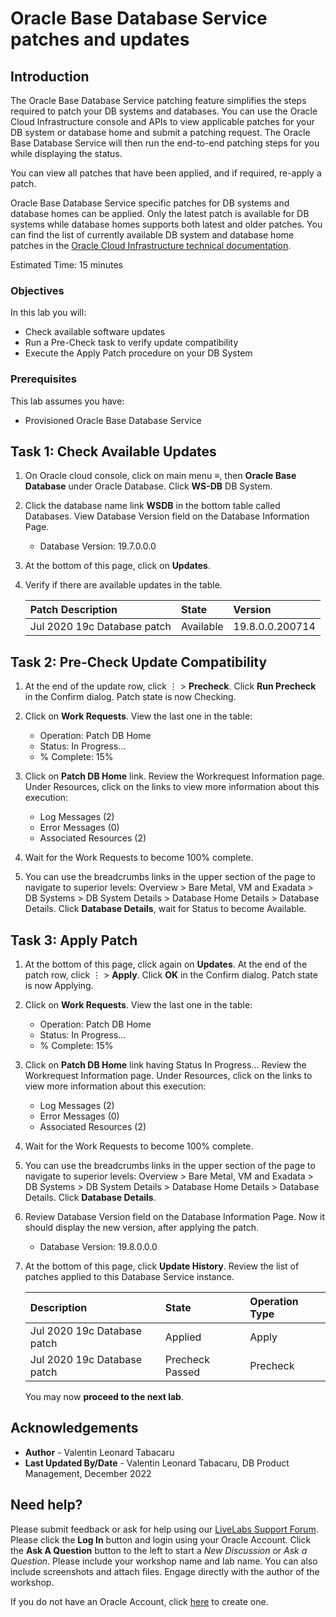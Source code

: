 # Oracle Base Database Service patches and updates

## Introduction

The Oracle Base Database Service patching feature simplifies the steps required to patch your DB systems and databases. You can use the Oracle Cloud Infrastructure console and APIs to view applicable patches for your DB system or database home and submit a patching request. The Oracle Base Database Service will then run the end-to-end patching steps for you while displaying the status.

You can view all patches that have been applied, and if required, re-apply a patch.

Oracle Base Database Service specific patches for DB systems and database homes can be applied. Only the latest patch is available for DB systems while database homes supports both latest and older patches. You can find the list of currently available DB system and database home patches in the [Oracle Cloud Infrastructure technical documentation](https://docs.cloud.oracle.com/en-us/iaas/Content/Database/Tasks/patchingDB.htm).

Estimated Time: 15 minutes

### Objectives

In this lab you will:
* Check available software updates
* Run a Pre-Check task to verify update compatibility
* Execute the Apply Patch procedure on your DB System

### Prerequisites

This lab assumes you have:
* Provisioned Oracle Base Database Service

## Task 1: Check Available Updates

1. On Oracle cloud console, click on main menu ≡, then **Oracle Base Database** under Oracle Database. Click **WS-DB** DB System.

2. Click the database name link **WSDB** in the bottom table called Databases. View Database Version field on the Database Information Page.

    - Database Version: 19.7.0.0.0

3. At the bottom of this page, click on **Updates**.

4. Verify if there are available updates in the table.

    | Patch Description | State | Version  |
    |:----------|:----------|:----------|
    | Jul 2020 19c Database patch    | Available    | 19.8.0.0.200714    |

## Task 2: Pre-Check Update Compatibility

1. At the end of the update row, click ⋮ > **Precheck**. Click **Run Precheck** in the Confirm dialog. Patch state is now Checking.

2. Click on **Work Requests**. View the last one in the table:

    - Operation: Patch DB Home
    - Status: In Progress...
    - % Complete: 15%

3. Click on **Patch DB Home** link. Review the Workrequest Information page. Under Resources, click on the links to view more information about this execution:

    - Log Messages (2)
    - Error Messages (0)
    - Associated Resources (2)

4. Wait for the Work Requests to become 100% complete.

5. You can use the breadcrumbs links in the upper section of the page to navigate to superior levels: Overview > Bare Metal, VM and Exadata > DB Systems > DB System Details > Database Home Details > Database Details. Click **Database Details**, wait for Status to become Available.

## Task 3: Apply Patch

1. At the bottom of this page, click again on **Updates**. At the end of the patch row, click ⋮ > **Apply**. Click **OK** in the Confirm dialog. Patch state is now Applying.

2. Click on **Work Requests**. View the last one in the table:

    - Operation: Patch DB Home
    - Status: In Progress...
    - % Complete: 15%

3. Click on **Patch DB Home** link having Status In Progress... Review the Workrequest Information page. Under Resources, click on the links to view more information about this execution:

    - Log Messages (2)
    - Error Messages (0)
    - Associated Resources (2)

4. Wait for the Work Requests to become 100% complete.

5. You can use the breadcrumbs links in the upper section of the page to navigate to superior levels: Overview > Bare Metal, VM and Exadata > DB Systems > DB System Details > Database Home Details > Database Details. Click **Database Details**.

6. Review Database Version field on the Database Information Page. Now it should display the new version, after applying the patch.

    - Database Version: 19.8.0.0.0

7. At the bottom of this page, click **Update History**. Review the list of patches applied to this Database Service instance.

    | Description | State | Operation Type |
    |:----------|:----------|:----------|
    | Jul 2020 19c Database patch | Applied | Apply |
    | Jul 2020 19c Database patch | Precheck Passed | Precheck |

    You may now **proceed to the next lab**.

## Acknowledgements

- **Author** - Valentin Leonard Tabacaru
- **Last Updated By/Date** - Valentin Leonard Tabacaru, DB Product Management, December 2022

## Need help?

Please submit feedback or ask for help using our [LiveLabs Support Forum](https://community.oracle.com/tech/developers/categories/livelabsdiscussions). Please click the **Log In** button and login using your Oracle Account. Click the **Ask A Question** button to the left to start a *New Discussion* or *Ask a Question*.  Please include your workshop name and lab name.  You can also include screenshots and attach files.  Engage directly with the author of the workshop.

If you do not have an Oracle Account, click [here](https://profile.oracle.com/myprofile/account/create-account.jspx) to create one.
